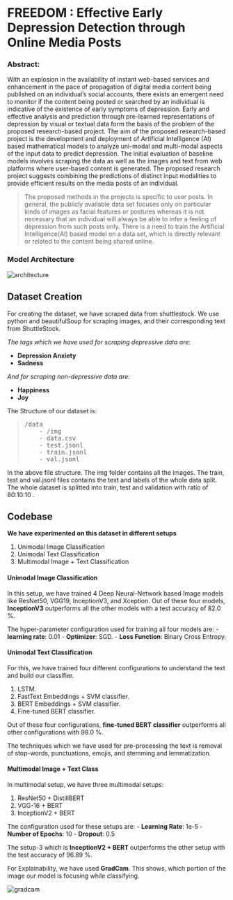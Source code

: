 # FREEDOM : Effective Early Depression Detection through Online Media Posts

### **Abstract**: 
With an explosion in the availability of instant web-based services and enhancement in the pace of propagation of digital media content being published on an individual’s social accounts, there exists an emergent need to monitor if the content being posted or searched by an individual is indicative of the existence of early symptoms of depression. Early and effective analysis and prediction through pre-learned representations of depression by visual or textual data form the basis of the problem of the proposed research-based project. The aim of the proposed research-based project is the development and deployment of Artificial Intelligence (AI) based mathematical models to analyze uni-modal and multi-modal aspects of the input data to predict depression. The initial evaluation of baseline models involves scraping the data as well as the images and text from web platforms where user-based content is generated. The proposed research project suggests combining the predictions of distinct input modalities to provide efficient results on the media posts of an individual.

> The proposed methods in the projects is specific to user posts.
> In general, the publicly available data set focuses only on
> particular kinds of images as facial features or postures whereas it
> is not necessary that an individual will always be able to infer a
> feeling of depression from such posts only. There is a need to train
> the Artificial Intelligence(AI) based model on a data set, which is
> directly relevant or related to the content being shared online.

### Model Architecture
![architecture](https://github.com/mohit15-iiitd/Course-Project_Group8/blob/master/images/Multi-Modal%20Architecture.jpeg?raw=true)

## Dataset Creation

For creating the dataset, we have scraped data from shuttlestock. We use python and beautifulSoup for scraping images, and their corresponding text from ShuttleStock.

*The tags which we have used for scraping depressive data are:*

 - **Depression Anxiety**
 - **Sadness**

*And for scraping non-depressive data are:*

 - **Happiness**
 - **Joy**

The Structure of our dataset is:

> <pre>
> /data
>     - /img
>     - data.csv
>     - test.jsonl
>     - train.jsonl
>     - val.jsonl
> </pre>

In the above file structure. The img folder contains all the images. The train, test and val.jsonl files contains the text and labels of the whole data split. The whole dataset is splitted into train, test and validation with ratio of 80:10:10 .

## Codebase

**We have experimented on this dataset in different setups**
1. Unimodal Image Classification
2. Unimodal Text Classification
3. Multimodal Image + Text Classification

#### Unimodal Image Classification
In this setup, we have trained 4 Deep Neural-Network based Image models like ResNet50, VGG19, InceptionV3, and Xception. Out of these four models, **InceptionV3** outperforms all the other models with a test accuracy of 82.0 %.

The hyper-parameter configuration used for training all four models are:
	- **learning rate**: 0.01
	- **Optimizer**: SGD.
	- **Loss Function**: Binary Cross Entropy.

#### Unimodal Text Classification
For this, we have trained four different configurations to understand the text and build our classifier.
1. LSTM.
2. FastText Embeddings + SVM classifier.
3. BERT Embeddings + SVM classifier.
4. Fine-tuned BERT classifier.

Out of these four configurations, **fine-tuned BERT classifier** outperforms all other configurations with 98.0 %.

The techniques which we have used for pre-processing the text is removal of stop-words, punctuations, emojis, and stemming and lemmatization.

#### Multimodal Image + Text Class

In multimodal setup, we have three multimodal setups:
1. ResNet50 + DistillBERT
2. VGG-16 + BERT
3. InceptionV2 + BERT

The configuration used for these setups are:
	- **Learning Rate**: 1e-5
	- **Number of Epochs**: 10
	- **Dropout**: 0.5

The setup-3 which is **InceptionV2 + BERT** outperforms the other setup with the test accuracy of 96.89 %.

For Explainability, we have used **GradCam**. This shows, which portion of the image our model is focusing while classifying.

![gradcam](https://github.com/mohit15-iiitd/Course-Project_Group8/blob/master/images/gradcam.png?raw=true)
